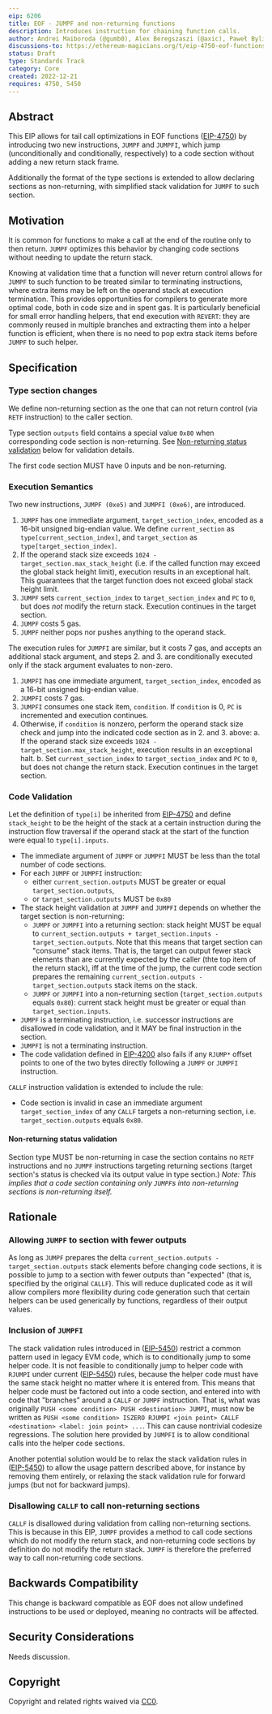 ```yaml
---
eip: 6206
title: EOF - JUMPF and non-returning functions
description: Introduces instruction for chaining function calls.
author: Andrei Maiboroda (@gumb0), Alex Beregszaszi (@axic), Paweł Bylica (@chfast), Matt Garnett (@lightclient), Charles Cooper (@charles-cooper)
discussions-to: https://ethereum-magicians.org/t/eip-4750-eof-functions/8195
status: Draft
type: Standards Track
category: Core
created: 2022-12-21
requires: 4750, 5450
---
```


## Abstract

This EIP allows for tail call optimizations in EOF functions ([EIP-4750](./eip-4750.md)) by introducing two new instructions, `JUMPF` and `JUMPFI`, which jump (unconditionally and conditionally, respectively) to a code section without adding a new return stack frame.

Additionally the format of the type sections is extended to allow declaring sections as non-returning, with simplified stack validation for `JUMPF` to such section.

## Motivation

It is common for functions to make a call at the end of the routine only to then return. `JUMPF` optimizes this behavior by changing code sections without needing to update the return stack.

Knowing at validation time that a function will never return control allows for `JUMPF` to such function to be treated similar to terminating instructions, where extra items may be left on the operand stack at execution termination. This provides opportunities for compilers to generate more optimal code, both in code size and in spent gas. It is particularly beneficial for small error handling helpers, that end execution with `REVERT`: they are commonly reused in multiple branches and extracting them into a helper function is efficient, when there is no need to pop extra stack items before `JUMPF` to such helper.


## Specification

### Type section changes

We define non-returning section as the one that can not return control (via `RETF` instruction) to the caller section.

Type section `outputs` field contains a special value `0x80` when corresponding code section is non-returning. See [Non-returning status validation](#non-returning-status-validation) below for validation details.

The first code section MUST have 0 inputs and be non-returning.

### Execution Semantics

Two new instructions, `JUMPF (0xe5)` and `JUMPFI (0xe6)`, are introduced.

1. `JUMPF` has one immediate argument, `target_section_index`, encoded as a 16-bit unsigned big-endian value. We define `current_section` as `type[current_section_index]`, and `target_section` as `type[target_section_index]`.
2. If the operand stack size exceeds `1024 - target_section.max_stack_height` (i.e. if the called function may exceed the global stack height limit), execution results in an exceptional halt. This guarantees that the target function does not exceed global stack height limit.
3. `JUMPF` sets `current_section_index` to `target_section_index` and `PC` to `0`, but does *not* modify the return stack. Execution continues in the target section.
4. `JUMPF` costs 5 gas.
5. `JUMPF` neither pops nor pushes anything to the operand stack.

The execution rules for `JUMPFI` are similar, but it costs 7 gas, and accepts an additional stack argument, and steps 2. and 3. are conditionally executed only if the stack argument evaluates to non-zero.

1. `JUMPFI` has one immediate argument, `target_section_index`, encoded as a 16-bit unsigned big-endian value.
2. `JUMPFI` costs 7 gas.
3. `JUMPFI` consumes one stack item, `condition`. If `condition` is 0, `PC` is incremented and execution continues.
4. Otherwise, if `condition` is nonzero, perform the operand stack size check and jump into the indicated code section as in 2. and 3. above:
  a. If the operand stack size exceeds `1024 - target_section.max_stack_height`, execution results in an exceptional halt.
  b. Set `current_section_index` to `target_section_index` and `PC` to `0`, but does not change the return stack. Execution continues in the target section.


### Code Validation

Let the definition of `type[i]` be inherited from [EIP-4750](./eip-4750.md) and define `stack_height` to be the height of the stack at a certain instruction during the instruction flow traversal if the operand stack at the start of the function were equal to `type[i].inputs`.

* The immediate argument of `JUMPF` or `JUMPFI` MUST be less than the total number of code sections.
* For each `JUMPF` or `JUMPFI` instruction:
  * either `current_section.outputs` MUST be greater or equal `target_section.outputs`,
  * or `target_section.outputs` MUST be `0x80`
* The stack height validation at `JUMPF` and `JUMPFI` depends on whether the target section is non-returning:
  * `JUMPF` or `JUMPFI` into a returning section: stack height MUST be equal to `current_section.outputs + target_section.inputs - target_section.outputs`. Note that this means that target section can "consume" stack items. That is, the target can output fewer stack elements than are currently expected by the caller (thte top item of the return stack), iff at the time of the jump, the current code section prepares the remaining `current_section.outputs - target_section.outputs` stack items on the stack.
  * `JUMPF` or `JUMPFI` into a non-returning section (`target_section.outputs` equals `0x80`): current stack height must be greater or equal than `target_section.inputs`.
* `JUMPF` is a terminating instruction, i.e. successor instructions are disallowed in code validation, and it MAY be final instruction in the section.
* `JUMPFI` is not a terminating instruction.
* The code validation defined in [EIP-4200](./eip-4200.md) also fails if any `RJUMP*` offset points to one of the two bytes directly following a `JUMPF` or `JUMPFI` instruction.

`CALLF` instruction validation is extended to include the rule:

* Code section is invalid in case an immediate argument `target_section_index` of any `CALLF` targets a non-returning section, i.e. `target_section.outputs` equals `0x80`.

#### Non-returning status validation

Section type MUST be non-returning in case the section contains no `RETF` instructions and no `JUMPF` instructions targeting returning sections (target section's status is checked via its output value in type section.)
*Note: This implies that a code section containing only `JUMPF`s into non-returning sections is non-returning itself.*

## Rationale

### Allowing `JUMPF` to section with fewer outputs

As long as `JUMPF` prepares the delta `current_section.outputs - target_section.outputs` stack elements before changing code sections, it is possible to jump to a section with fewer outputs than "expected" (that is, specified by the original `CALLF`). This will reduce duplicated code as it will allow compilers more flexibility during code generation such that certain helpers can be used generically by functions, regardless of their output values.

### Inclusion of `JUMPFI`

The stack validation rules introduced in ([EIP-5450](./eip-5450.md)) restrict a common pattern used in legacy EVM code, which is to conditionally jump to some helper code. It is not feasible to conditionally jump to helper code with `RJUMPI` under current ([EIP-5450](./eip-5450.md)) rules, because the helper code must have the same stack height no matter where it is entered from. This means that helper code must be factored out into a code section, and entered into with code that "branches" around a `CALLF` or `JUMPF` instruction. That is, what was originally `PUSH <some condition> PUSH <destination> JUMPI`, must now be written as `PUSH <some condition> ISZERO RJUMPI <join point> CALLF <destination> <label: join point> ...`. This can cause nontrivial codesize regressions. The solution here provided by `JUMPFI` is to allow conditional calls into the helper code sections.

Another potential solution would be to relax the stack validation rules in ([EIP-5450](./eip-5450.md)) to allow the usage pattern described above, for instance by removing them entirely, or relaxing the stack validation rule for forward jumps (but not for backward jumps).

### Disallowing `CALLF` to call non-returning sections

`CALLF` is disallowed during validation from calling non-returning sections. This is because in this EIP, `JUMPF` provides a method to call code sections which do not modify the return stack, and non-returning code sections by definition do not modify the return stack. `JUMPF` is therefore the preferred way to call non-returning code sections.

## Backwards Compatibility

This change is backward compatible as EOF does not allow undefined instructions to be used or deployed, meaning no contracts will be affected.

## Security Considerations

Needs discussion.

## Copyright

Copyright and related rights waived via [CC0](../LICENSE.md).
